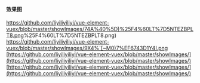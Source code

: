 #### 效果图
[https://github.com/liyiliyiliyi/vue-element-vuex/blob/master/showImages/74A%40%5D)%25F4%60LT%7D5NTEZBPLT8.png](https://github.com/liyiliyiliyi/vue-element-vuex/blob/master/showImages/74A%40%5D)%25F4%60LT%7D5NTEZBPLT8.png)
[https://github.com/liyiliyiliyi/vue-element-vuex/blob/master/showImages/9X4%`[~M0)7%EF6743D1Y4I.png](https://github.com/liyiliyiliyi/vue-element-vuex/blob/master/showImages/)
[https://github.com/liyiliyiliyi/vue-element-vuex/blob/master/showImages/](https://github.com/liyiliyiliyi/vue-element-vuex/blob/master/showImages/)
[https://github.com/liyiliyiliyi/vue-element-vuex/blob/master/showImages/](https://github.com/liyiliyiliyi/vue-element-vuex/blob/master/showImages/)
